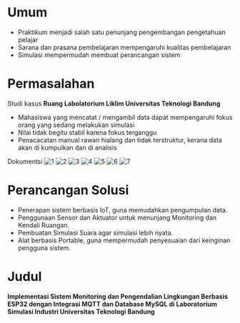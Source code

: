 # Umum

- Praktikum menjadi salah satu penunjang pengembangan pengetahuan pelajar
- Sarana dan prasana pembelajaran mempengaruhi kualitas pembelajaran
- Simulasi mempermudah membuat perancangan sistem

# Permasalahan

Studi kasus **Ruang Labolatorium Liklim Universitas Teknologi Bandung**

- Mahasiswa yang mencatat / mengambil data dapat mempengaruhi fokus orang yang sedang melakukan simulasi
- Nilai tidak  begitu stabil karena fokus terganggu
- Penacacatan manual rawan hialang dan tidak terstruktur, kerana data akan di kumpulkan dan di analisis

Dokumentsi
![1](./img/1.jpg)
![2](./img/2.jpg)
![3](./img/3.webp)
![4](./img/4.webp)
![5](./img/5.webp)
![6](./img/6.webp)
![7](./img/7.webp)

# Perancangan Solusi

- Penerapan sistem berbasis IoT, guna memudahkan pengumpulan data.
- Penggunaan Sensor dan Aktuator untuk menunjang Monitoring dan Kendali Ruangan.
- Pembuatan Simulasi Suara agar simulasi lebih nyata.
- Alat berbasis Portable, guna mempermudah penyesuaian dari keinginan pengguna sistem.

# Judul

**Implementasi Sistem Monitoring dan Pengendalian Lingkungan Berbasis ESP32 dengan Integrasi MQTT dan Database MySQL di Laboratorium Simulasi Industri Universitas Teknologi Bandung**
